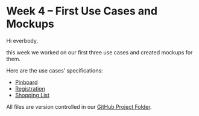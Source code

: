 # Week 4 – First Use Cases and Mockups

Hi everbody,

this week we worked on our first three use cases and created mockups for them.

Here are the use cases’ specifications:

 - [Pinboard](https://github.com/WGPlaner/wg_planer/blob/master/Documentation/UC/UC_Pinboard.md)
 - [Registration](https://github.com/WGPlaner/wg_planer/blob/master/Documentation/UC/UC_Registration.md)
 - [Shopping List](https://github.com/WGPlaner/wg_planer/blob/master/Documentation/UC/UC_Shopping_List.md)

All files are version controlled in our [GitHub Project Folder](https://github.com/WGPlaner/wg_planer/).
